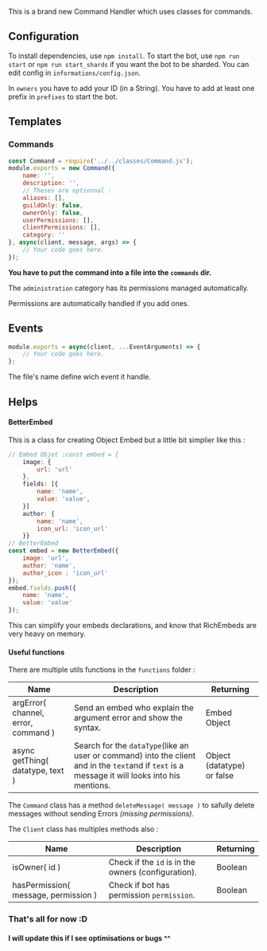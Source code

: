 This is a brand new Command Handler which uses classes for commands.

## Configuration

To install dependencies, use `npm install`.
To start the bot, use `npm run start` or `npm run start_shards` if you want the bot to be sharded.
You can edit config in `informations/config.json`.

In `owners` you have to add your ID (in a String). 
You have to add at least one prefix in `prefixes` to start the bot.

## Templates

### Commands

```js
const Command = require('../../classes/Command.js');
module.exports = new Command({
    name: '',
    description: '',
    // Theses are optionnal :
    aliases: [],
    guildOnly: false,
    ownerOnly: false,
    userPermissions: [],
    clientPermissions: [],
    category: ''
}, async(client, message, args) => {
    // Your code goes here.
});
```

**You have to put the command into a file into the `commands` dir.**

The `administration` category has its permissions managed automatically.

Permissions are automatically handled if you add ones.

## Events

```js
module.exports = async(client, ...EventArguments) => {
    // Your code goes here.
};
```

The file's name define wich event it handle.

## Helps

#### BetterEmbed

This is a class for creating Object Embed but a little bit simplier like this :

```js
// Embed Objet :const embed = {
    image: {
        url: 'url'
    },
    fields: [{
        name: 'name',
        value: 'value',
    }]
    author: {
        name: 'name',
        icon_url: 'icon_url'
    }}
// BetterEmbed
const embed = new BetterEmbed({
    image: 'url',
    author: 'name',
    author_icon : 'icon_url'
});
embed.fields.push({
    name: 'name',
    value: 'value'
});
```

This can simplify your embeds declarations, and know that RichEmbeds are very heavy on memory.

#### Useful functions

There are multiple utils functions in the `functions` folder :

| Name | Description | Returning |
| --- | --- | --- |
| argError( channel, error, command ) | Send an embed who explain the argument error and show the syntax. | Embed Object |
| async getThing( datatype, text ) | Search for the `dataType`(like an user or command) into the client and in the `text`and if `text` is a message it will looks into his mentions. | Object (datatype) or false |

The `Command` class has a method `deleteMessage( message )` to safully delete messages without sending Errors *(missing permissions)*.

The `Client` class has multiples methods also :

| Name | Description | Returning |
| --- | --- | --- |
| isOwner( id ) | Check if the `id` is in the owners (configuration). | Boolean |
| hasPermission( message, permission ) | Check if bot has permission `permission`. | Boolean |

### That's all for now :D

#### I will update this if I see optimisations or bugs ^^
